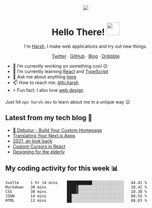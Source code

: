 <p align="center">
  <img src="https://github.com/harshhhdev/harshhhdev/blob/master/Banner.jpeg" />
  <h1 align="center">Hello There! <img src="https://media.giphy.com/media/hvRJCLFzcasrR4ia7z/giphy.gif" width="40px"></a></h2>
</p> 
<p align="center">I'm <a href="https://harshhhdev.github.io/">Harsh</a>, I make web applications and try out new things.</p>
<p align="center">
  <a href="https://twitter.com/harshhhdev/">Twitter</a>
    ·
  <a href="https://github.com/harshhhdev/">GitHub</a>
     ·
  <a href="https://harshhhdev.github.io/blog/">Blog</a>
      ·
  <a href="https://dribbble.com/harshhhdev/">Dribbble</a>
 </p>


 - :telescope: I’m currently working on something cool :wink:
 - :seedling: I’m currently learning [React](https://reactjs.org/) and [TypeScript](https://www.typescriptlang.org/)
 - :speech_balloon: Ask me about anything [here](https://github.com/harshhhdev/harshhhdev/discussions/1)
 - :mailbox: How to reach me: [@hi.harsh](mailto:hi.harsh@protonmail.ch)
 - :zap: Fun fact: I also love [web design](https://dribbble.com/harshhhdev)

Just hit `npx harsh-dev` to learn about me in a unique way :wink:

## Latest from my tech blog :book:
<!-- BLOG-POST-LIST:START -->
- [🚀 Debutur - Build Your Custom Homepage](https://dev.to/harshhhdev/debutur-fa)
- [Translating Your Next.js Apps](https://dev.to/harshhhdev/translating-your-nextjs-apps-5748)
- [2021, an look back](https://dev.to/harshhhdev/2021-an-look-back-4k99)
- [Custom Cursors in React](https://dev.to/harshhhdev/custom-cursors-in-react-2c8)
- [Designing for the elderly](https://dev.to/harshhhdev/designing-for-the-elderly-3neg)
<!-- BLOG-POST-LIST:END -->

## My coding activity for this week 📊

<!--START_SECTION:waka-->
```text
Svelte     1 hr 14 mins    ███████████░░░░░░░░░░░░░░   44.41 % 
Markdown   30 mins         ████▓░░░░░░░░░░░░░░░░░░░░   18.42 % 
CSS        30 mins         ████▓░░░░░░░░░░░░░░░░░░░░   18.38 % 
JSON       14 mins         ██░░░░░░░░░░░░░░░░░░░░░░░   08.55 % 
HTML       13 mins         ██░░░░░░░░░░░░░░░░░░░░░░░   08.03 % 
```
<!--END_SECTION:waka-->
